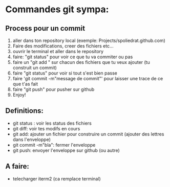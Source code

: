 # Commandes git sympa:

## Process pour un commit
1. aller dans ton repository local (exemple: Projects/spoliedrat.github.com)
2. Faire des modifications, creer des fichiers etc...
3. ouvrir le terminal et aller dans le repository
4. faire: "git status" pour voir ce que tu va commiter ou pas
5. faire un "git add <fichier>" sur chacun des fichiers que tu veux ajouter (tu construit un commit)
6. faire "git status" pour voir si tout s'est bien passe
7. faire 'git commit -m"message de commit"' pour laisser une trace de ce que t'as fait
8. faire "git push" pour pusher sur github
9. Enjoy!

## Definitions:
* git status : voir les status des fichiers
* git diff: voir tes modifs en cours
* git add: ajouter un fichier pour construire un commit (ajouter des lettres dans l'enveloppe)
* git commit -m"bla": fermer l'enveloppe
* git push: envoyer l'enveloppe sur github (ou autre)

## A faire:
* telecharger iterm2 (ca remplace terminal)